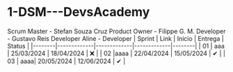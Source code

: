 # 1-DSM---DevsAcademy
Scrum Master - Stefan Souza Cruz 
Product Owner - Filippe G. M. 
Developer - Gustavo Reis 
Developer Aline - Developer
| Sprint | Link        | Início      | Entrega     | Status |
|--------|-------------|-------------|-------------|--------|
| 01     | aaa | 25/03/2024  | 18/04/2024  | ❌      |
| 02     |aaaa | 22/04/2024  | 15/05/2024  |  ✔     |
| 03     | aaaa| 20/05/2024  | 12/06/2024  |  ✔     |
